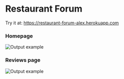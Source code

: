 # Restaurant Forum
Try it at: https://restaurant-forum-alex.herokuapp.com
### Homepage
![Output example](https://github.com/alexlo97/Restaurant-Forum/blob/master/Screen%20Shot%202020-10-16%20at%209.06.23%20PM.png)
### Reviews page
![Output example](https://github.com/alexlo97/Restaurant-Forum/blob/master/Screen%20Shot%202020-10-16%20at%209.06.49%20PM.png)
